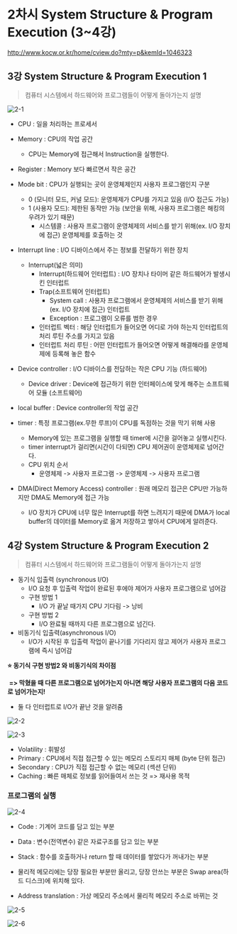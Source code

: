 # 2차시 System Structure & Program Execution (3~4강)

http://www.kocw.or.kr/home/cview.do?mty=p&kemId=1046323

## 3강 System Structure & Program Execution 1

>  컴퓨터 시스템에서 하드웨어와 프로그램들이 어떻게 돌아가는지 설명

![2-1](./Images/2-1.PNG)

- CPU : 일을 처리하는 프로세서

- Memory : CPU의 작업 공간
  - CPU는 Memory에 접근해서 Instruction을 실행한다. 
- Register : Memory 보다 빠르면서 작은 공간
- Mode bit : CPU가 실행되는 곳이 운영체제인지 사용자 프로그램인지 구분
  - 0 (모니터 모드, 커널 모드): 운영체제가 CPU를 가지고 있음 (I/O 접근도 가능)
  - 1 (사용자 모드): 제한된 동작만 가능 (보안을 위해, 사용자 프로그램은 해킹의 우려가 있기 때문)
    - 시스템콜 : 사용자 프로그램이 운영체제의 서비스를 받기 위해(ex. I/O 장치에 접근) 운영체제를 호출하는 것
- Interrupt line : I/O 디바이스에서 주는 정보를 전달하기 위한 장치
  - Interrupt(넓은 의미)
    - Interrupt(하드웨어 인터럽트) : I/O 장치나 타이머 같은 하드웨어가 발생시킨 인터럽트
    - Trap(소프트웨어 인터럽트)
      - System call : 사용자 프로그램에서 운영체제의 서비스를 받기 위해(ex. I/O 장치에 접근) 인터럽트
      - Exception : 프로그램이 오류를 범한 경우
    - 인터럽트 벡터 : 해당 인터럽트가 들어오면 어디로 가야 하는지 인터럽트의 처리 루틴 주소를 가지고 있음
    - 인터럽트 처리 루틴 : 어떤 인터럽트가 들어오면 어떻게 해결해라를 운영체제에 등록해 놓은 함수
- Device controller : I/O 디바이스를 전담하는 작은 CPU 기능 (하드웨어)
  - Device driver : Device에 접근하기 위한 인터페이스에 맞게 해주는 소프트웨어 모듈 (소프트웨어)
- local buffer : Device controller의 작업 공간
- timer : 특정 프로그램(ex.무한 루프)이 CPU를 독점하는 것을 막기 위해 사용
  - Memory에 있는 프로그램을 실행할 때 timer에 시간을 걸어놓고 실행시킨다.
  - timer interrupt가 걸리면(시간이 다되면) CPU 제어권이 운영체제로 넘어간다.
  - CPU 위치 순서
    - 운영체제 -> 사용자 프로그램 -> 운영체제 -> 사용자 프로그램
- DMA(Direct Memory Access) controller : 원래 메모리 접근은 CPU만 가능하지만 DMA도 Memory에 접근 가능
  - I/O 장치가 CPU에 너무 많은 Interrupt를 하면 느려지기 때문에 DMA가 local buffer의 데이터를 Memory로 옮겨 저장하고 쌓아서 CPU에게 알려준다. 





## 4강 System Structure & Program Execution 2

>  컴퓨터 시스템에서 하드웨어와 프로그램들이 어떻게 돌아가는지 설명

- 동기식 입출력 (synchronous I/O)
  - I/O 요청 후 입출력 작업이 완료된 후에야 제어가 사용자 프로그램으로 넘어감
  - 구현 방법 1
    - I/O 가 끝날 때가지 CPU 기다림 -> 낭비
  - 구현 방법 2
    - I/O 완료될 때까지 다른 프로그램으로 넘긴다.
- 비동기식 입출력(asynchronous I/O)
  - I/O가 시작된 후 입출력 작업이 끝나기를 기다리지 않고 제어가 사용자 프로그램에 즉시 넘어감

**:star: 동기식 구현 방법2 와 비동기식의 차이점**

​	**=> 막혔을 때 다른 프로그램으로 넘어가는지 아니면 해당 사용자 프로그램의 다음 코드로 넘어가는지!**

- 둘 다 인터럽트로 I/O가 끝난 것을 알려줌

![2-2](./Images/2-2.PNG)



![2-3](./Images/2-3.PNG)

- Volatility : 휘발성
- Primary : CPU에서 직접 접근할 수 있는 메모리 스토리지 매체 (byte 단위 접근)
- Secondary : CPU가 직접 접근할 수 없는 메모리 (섹션 단위)
- Caching : 빠른 매체로 정보를 읽어들여서 쓰는 것 => 재사용 목적



### 프로그램의 실행

![2-4](./Images/2-4.PNG)

- Code : 기계어 코드를 담고 있는 부분
- Data : 변수(전역변수) 같은 자료구조를 담고 있는 부분
- Stack : 함수를 호출하거나 return 할 때 데이터를 쌓았다가 꺼내가는 부분



- 물리적 메모리에는 당장 필요한 부분만 올리고, 당장 안쓰는 부분은 Swap area(하드 디스크)에 위치해 있다.

- Address translation : 가상 메모리 주소에서 물리적 메모리 주소로 바뀌는 것



![2-5](./Images/2-5.PNG)



![2-6](./Images/2-6.PNG)